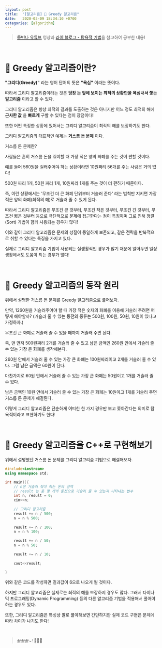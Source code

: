 ```yaml
---
layout: post
title:  "[알고리즘] 🤑 Greedy 알고리즘"
date:   2020-03-09 18:34:10 +0700
categories: [algorithm]
---
```


> [동빈나 유튜브](https://www.youtube.com/watch?v=PNPIk3hc6ic&list=PLRx0vPvlEmdDHxCvAQS1_6XV4deOwfVrz&index=38) 영상과 [라이 블로그 - 탐욕적 기법](http://blog.naver.com/kks227/220775134486)을 참고하여 공부한 내용!

<br>

# 🤑 Greedy 알고리즘이란?

__"그리디(Greedy)"__ 라는 영어 단어의 뜻은 __"욕심"__ 이라는 뜻이다.

따라서 그리디 알고리즘이라는 것은 __당장 눈 앞에 보이는 최적의 상황만을 욕심내서 쫓는 알고리즘__ 이라고 할 수 있다.

그리디 알고리즘은 항상 최적의 결과를 도출하는 것은 아니지만 어느 정도 최적의 해에 __근사한 값__ 을 __빠르게__ 구할 수 있다는 점이 장점이다!

또한 어떤 특정한 상황에 있어서는 그리디 알고리즘이 최적의 해를 보장하기도 한다.

그리디 알고리즘의 대표적인 예제는 __거스름 돈 문제__ 이다.

거스름 돈 문제란?

사람들은 흔히 거스름 돈을 줘야할 때 가장 적은 양의 화폐를 주는 것이 편할 것이다. 

예를 들어 560원을 걸러주어야 하는 상황이라면 10원짜리 56개를 주는 사람은 거의 없다!

500원 짜리 1개, 50원 짜리 1개, 10원짜리 1개를 주는 것이 더 편하기 때문이다.

즉, 이런 상황에서는 '무조건 더 큰 화폐 단위부터 거슬러 준다' 라는 법칙만 지키면 가장 적은 양의 화폐(최적의 해)로 거슬러 줄 수 있게 된다.

따라서 그리디 알고리즘은 무조건 큰 것부터, 무조건 작은 것부터, 무조건 긴 것부터, 무조건 짧은 것부터 등으로 극단적으로 문제에 접근한다는 점이 특징이며 그로 인해 정렬(Sort) 기법이 함께 사용되는 경우가 많다!

이와 같이 그리디 알고리즘은 문제의 성질이 동일하게 보존되고, 같은 전략을 반복적으로 취할 수 있다는 특징을 가지고 있다.

실제로 그리디 알고리즘 기법이 사용되는 실생활적인 경우가 많기 때문에 알아두면 일상생활에서도 도움이 되는 경우가 많다!

<br>

# 🤑 Greedy 알고리즘의 동작 원리

위에서 설명한 거스름 돈 문제를 Greedy 알고리즘으로 풀어보자.

만약, 1260원을 거슬러주어야 할 때 가장 적은 숫자의 화폐를 이용해 거슬러 주려면 어떻게 해야할까? (거슬러 줄 수 있는 동전의 종류는 500원, 100원, 50원, 10원이 있다고 가정하자.)

무조건 큰 화폐로 거슬러 줄 수 있을 때까지 거슬러 주면 된다.

즉, 맨 먼저 500원짜리 2개를 거슬러 줄 수 있고 남은 금액인 260원 안에서 거슬러 줄 수 있는 가장 큰 화폐를 생각해본다.

260원 안에서 거슬러 줄 수 있는 가장 큰 화폐는 100원짜리이고 2개를 거슬러 줄 수 있다. 그럼 남은 금액은 60원이 된다.

마찬가지로 60원 안에서 거슬러 줄 수 있는 가장 큰 화폐는 50원이고 1개를 거슬러 줄 수 있다.

남은 금액인 10원 안에서 거슬러 줄 수 있는 가장 큰 화폐는 10원이고 1개를 거슬러 주면 거스름 돈 문제가 해결된다. 

이렇게 그리디 알고리즘은 단순하게 어떠한 한 가지 경우만 보고 쫓아간다는 의미로 탐욕적이라고 표현하기도 한다!

<br>

# 🤑 Greedy 알고리즘을 C++로 구현해보기

위에서 설명했던 거스름 돈 문제를 그리디 알고리즘 기법으로 해결해보자.

~~~c++
#include<iostream>
using namespace std;

int main(){
	// n은 거슬러 줘야 하는 돈의 금액  
	// result 는 총 몇 개의 동전으로 거슬러 줄 수 있는지 나타내는 변수  
	int n, result = 0;
	cin>>n;
	
	// 그리디 알고리즘 
	result += n / 500;
	n = n % 500;
	
	result += n / 100;
	n = n % 100;
	
	result += n / 50;
	n = n % 50;
	
	result += n / 10;
	
	cout<<result;
	
}
~~~

위와 같은 코드를 작성하면 결과값이 6으로 나오게 될 것이다.

하지만 그리디 알고리즘은 실제로는 최적의 해를 보장하지 경우도 많다. 그래서 다이나믹 프로그래밍(Dynamic Programming) 등의 다른 알고리즘 기법을 적용해서 풀어야 하는 경우도 있다.

또한, 그리디 알고리즘은 특성상 말로 풀이해보면 간단하지만 실제 코드 구현은 문제에 따라 차이가 나기도 한다!

<br>

> 끝끝끝~! 🤑🤑🤑

